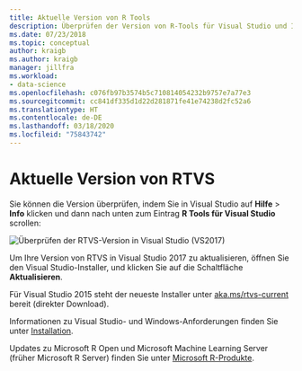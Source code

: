 ```yaml
---
title: Aktuelle Version von R Tools
description: Überprüfen der Version von R-Tools für Visual Studio und Installieren von Updates.
ms.date: 07/23/2018
ms.topic: conceptual
author: kraigb
ms.author: kraigb
manager: jillfra
ms.workload:
- data-science
ms.openlocfilehash: c076fb97b3574b5c710814054232b9757e7a77e3
ms.sourcegitcommit: cc841df335d1d22d281871fe41e74238d2fc52a6
ms.translationtype: HT
ms.contentlocale: de-DE
ms.lasthandoff: 03/18/2020
ms.locfileid: "75843742"
---
```

# <a name="rtvs-current-version"></a>Aktuelle Version von RTVS

Sie können die Version überprüfen, indem Sie in Visual Studio auf **Hilfe** > **Info** klicken und dann nach unten zum Eintrag **R Tools für Visual Studio** scrollen:

![Überprüfen der RTVS-Version in Visual Studio (VS2017)](media/current-version.png)

Um Ihre Version von RTVS in Visual Studio 2017 zu aktualisieren, öffnen Sie den Visual Studio-Installer, und klicken Sie auf die Schaltfläche **Aktualisieren**.

Für Visual Studio 2015 steht der neueste Installer unter [aka.ms/rtvs-current](https://rtvs.blob.core.windows.net/download/RTVS_2017-12-18.1.exe) bereit (direkter Download).

Informationen zu Visual Studio- und Windows-Anforderungen finden Sie unter [Installation](installing-r-tools-for-visual-studio.md).

Updates zu Microsoft R Open und Microsoft Machine Learning Server (früher Microsoft R Server) finden Sie unter [Microsoft R-Produkte](https://azure.microsoft.com/?ocid=cloudplat_hp).
